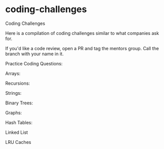 # coding-challenges
Coding Challenges


Here is a compilation of coding challenges similar to what companies ask for.

If you'd like a code review, open a PR and tag the mentors group. Call the branch with your name in it.

Practice Coding Questions:

Arrays:

Recursions: 

Strings:

Binary Trees:

Graphs:

Hash Tables:

Linked List

LRU Caches




